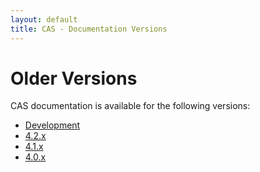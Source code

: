 ```yaml
---
layout: default
title: CAS - Documentation Versions
---
```


# Older Versions
CAS documentation is available for the following versions:

- [Development](development/index.html)
- [4.2.x](4.2.x/index.html)
- [4.1.x](4.1.x/index.html)
- [4.0.x](4.0.x/index.html)
